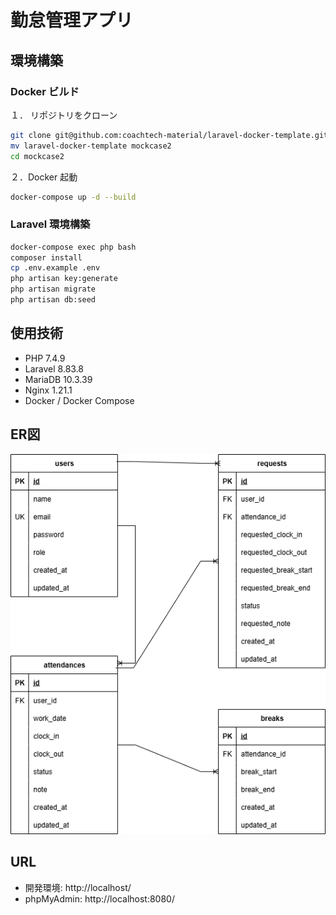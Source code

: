 # 勤怠管理アプリ

## 環境構築

### Docker ビルド

１． リポジトリをクローン

```bash
git clone git@github.com:coachtech-material/laravel-docker-template.git
mv laravel-docker-template mockcase2
cd mockcase2
```

２．Docker 起動

```bash
docker-compose up -d --build
```

### Laravel 環境構築

```bash
docker-compose exec php bash
composer install
cp .env.example .env
php artisan key:generate
php artisan migrate
php artisan db:seed
```

## 使用技術

- PHP 7.4.9
- Laravel 8.83.8
- MariaDB 10.3.39
- Nginx 1.21.1
- Docker / Docker Compose

## ER図
![ER図](mockcase2.drawio.png)

## URL

- 開発環境: http://localhost/
- phpMyAdmin: http://localhost:8080/
